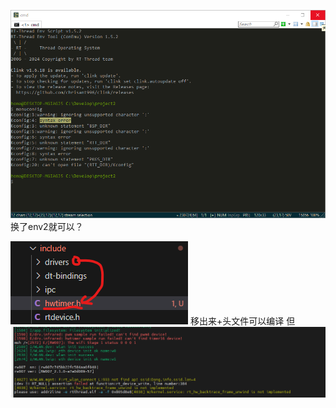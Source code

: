 ![语法错误图](syntax_env1.5.png)
换了env2就可以？

![alt text](image-1.png)
移出来+头文件可以编译
但
![alt text](image.png)